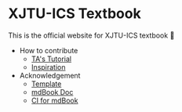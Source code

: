 # XJTU-ICS Textbook

This is the official website for XJTU-ICS textbook :wave:

- How to contribute
    - [TA's Tutorial](https://blog.bxhu2004.com/BLOG/Markdown/mdbook-site/)
    - [Inspiration](./ref-template.md)
- Acknowledgement
    - [Template](https://github.com/lzzsG/mdBook-pages-template)
    - [mdBook Doc](https://rust-lang.github.io/mdBook/guide/creating.html)
    - [CI for mdBook](https://github.com/rust-lang/mdBook/wiki/Automated-Deployment:-GitHub-Pages-(Deploy-from-branch))
